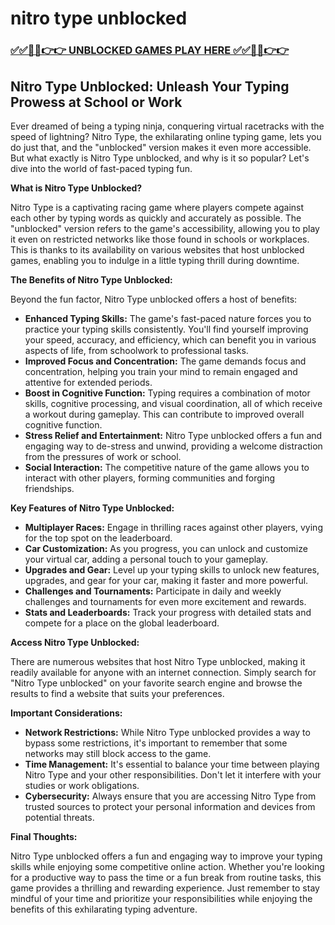 # nitro type unblocked

### [✅✅🔴🔴👉👉 UNBLOCKED GAMES PLAY HERE ✅✅🔴🔴👉👉](https://topstoryindia.com)

## Nitro Type Unblocked: Unleash Your Typing Prowess at School or Work 

Ever dreamed of being a typing ninja, conquering virtual racetracks with the speed of lightning? Nitro Type, the exhilarating online typing game, lets you do just that, and the "unblocked" version makes it even more accessible. But what exactly is Nitro Type unblocked, and why is it so popular? Let's dive into the world of fast-paced typing fun.

**What is Nitro Type Unblocked?**

Nitro Type is a captivating racing game where players compete against each other by typing words as quickly and accurately as possible. The "unblocked" version refers to the game's accessibility, allowing you to play it even on restricted networks like those found in schools or workplaces. This is thanks to its availability on various websites that host unblocked games, enabling you to indulge in a little typing thrill during downtime.

**The Benefits of Nitro Type Unblocked:**

Beyond the fun factor, Nitro Type unblocked offers a host of benefits:

* **Enhanced Typing Skills:**  The game's fast-paced nature forces you to practice your typing skills consistently. You'll find yourself improving your speed, accuracy, and efficiency, which can benefit you in various aspects of life, from schoolwork to professional tasks.
* **Improved Focus and Concentration:** The game demands focus and concentration, helping you train your mind to remain engaged and attentive for extended periods.
* **Boost in Cognitive Function:**  Typing requires a combination of motor skills, cognitive processing, and visual coordination, all of which receive a workout during gameplay. This can contribute to improved overall cognitive function.
* **Stress Relief and Entertainment:** Nitro Type unblocked offers a fun and engaging way to de-stress and unwind, providing a welcome distraction from the pressures of work or school.
* **Social Interaction:** The competitive nature of the game allows you to interact with other players, forming communities and forging friendships. 

**Key Features of Nitro Type Unblocked:**

* **Multiplayer Races:**  Engage in thrilling races against other players, vying for the top spot on the leaderboard.
* **Car Customization:**  As you progress, you can unlock and customize your virtual car, adding a personal touch to your gameplay.
* **Upgrades and Gear:**  Level up your typing skills to unlock new features, upgrades, and gear for your car, making it faster and more powerful.
* **Challenges and Tournaments:**  Participate in daily and weekly challenges and tournaments for even more excitement and rewards.
* **Stats and Leaderboards:** Track your progress with detailed stats and compete for a place on the global leaderboard.

**Access Nitro Type Unblocked:**

There are numerous websites that host Nitro Type unblocked, making it readily available for anyone with an internet connection. Simply search for "Nitro Type unblocked" on your favorite search engine and browse the results to find a website that suits your preferences.

**Important Considerations:**

* **Network Restrictions:** While Nitro Type unblocked provides a way to bypass some restrictions, it's important to remember that some networks may still block access to the game. 
* **Time Management:**  It's essential to balance your time between playing Nitro Type and your other responsibilities.  Don't let it interfere with your studies or work obligations. 
* **Cybersecurity:**  Always ensure that you are accessing Nitro Type from trusted sources to protect your personal information and devices from potential threats.

**Final Thoughts:**

Nitro Type unblocked offers a fun and engaging way to improve your typing skills while enjoying some competitive online action. Whether you're looking for a productive way to pass the time or a fun break from routine tasks, this game provides a thrilling and rewarding experience. Just remember to stay mindful of your time and prioritize your responsibilities while enjoying the benefits of this exhilarating typing adventure.